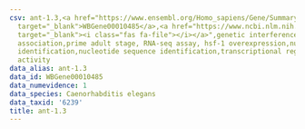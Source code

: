 ```yaml
---
csv: ant-1.3,<a href="https://www.ensembl.org/Homo_sapiens/Gene/Summary?db=core;g=WBGene00010485"
  target="_blank">WBGene00010485</a>,<a href="https://www.ncbi.nlm.nih.gov/pubmed/30894454"
  target="_blank"><i class="fas fa-file"></i></a>",genetic interference,functional
  association,prime adult stage, RNA-seq assay, hsf-1 overexpression,nucleotide sequence
  identification,nucleotide sequence identification,transcriptional regulation,up-regulates
  activity
data_alias: ant-1.3
data_id: WBGene00010485
data_numevidence: 1
data_species: Caenorhabditis elegans
data_taxid: '6239'
title: ant-1.3
---
```


